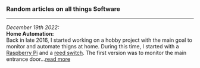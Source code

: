 ### Random articles on all things Software
-----

_December 19th 2022:_<br/>
**Home Automation:**<br/>
Back in late 2016, I started working on a hobby project with the main goal to monitor and automate thigns at home. During this time, I started with a [Raspberry Pi](https://en.wikipedia.org/wiki/Raspberry_Pi) and a [reed switch](https://en.wikipedia.org/wiki/Reed_switch). The first version was to monitor the main entrance door...[read more](https://gmrock.github.io/website/homeautomation)
